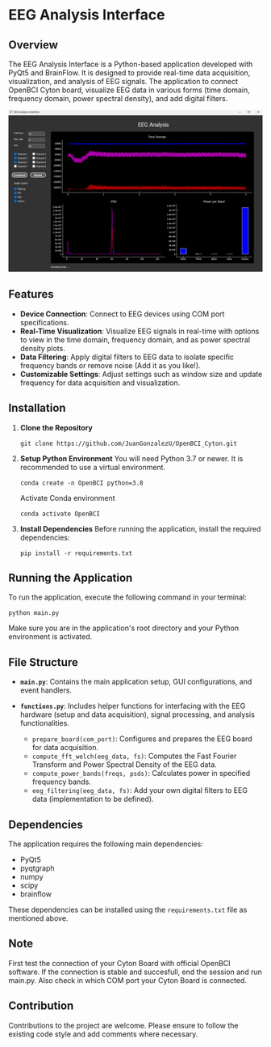 # EEG Analysis Interface

## Overview

The EEG Analysis Interface is a Python-based application developed with PyQt5 and BrainFlow. It is designed to provide real-time data acquisition, visualization, and analysis of EEG signals. The application to connect OpenBCI Cyton board, visualize EEG data in various forms (time domain, frequency domain, power spectral density), and add digital filters.

![alt text](image.png)

## Features

- **Device Connection**: Connect to EEG devices using COM port specifications.
- **Real-Time Visualization**: Visualize EEG signals in real-time with options to view in the time domain, frequency domain, and as power spectral density plots.
- **Data Filtering**: Apply digital filters to EEG data to isolate specific frequency bands or remove noise (Add it as you like!).
- **Customizable Settings**: Adjust settings such as window size and update frequency for data acquisition and visualization.

## Installation

1. **Clone the Repository**
   ```
   git clone https://github.com/JuanGonzalezU/OpenBCI_Cyton.git
   ```

2. **Setup Python Environment**
   You will need Python 3.7 or newer. It is recommended to use a virtual environment.
   ```
   conda create -n OpenBCI python=3.8
   ```
   Activate Conda environment
   ```
   conda activate OpenBCI
   ```

3. **Install Dependencies**
   Before running the application, install the required dependencies:
   ```
   pip install -r requirements.txt
   ```

## Running the Application

To run the application, execute the following command in your terminal:
```
python main.py
```
Make sure you are in the application's root directory and your Python environment is activated.

## File Structure

- **`main.py`**: Contains the main application setup, GUI configurations, and event handlers.
- **`functions.py`**: Includes helper functions for interfacing with the EEG hardware (setup and data acquisition), signal processing, and analysis functionalities.

   - `prepare_board(com_port)`: Configures and prepares the EEG board for data acquisition.
   - `compute_fft_welch(eeg_data, fs)`: Computes the Fast Fourier Transform and Power Spectral Density of the EEG data.
   - `compute_power_bands(freqs, psds)`: Calculates power in specified frequency bands.
   - `eeg_filtering(eeg_data, fs)`: Add your own digital filters to EEG data (implementation to be defined).

## Dependencies

The application requires the following main dependencies:
- PyQt5
- pyqtgraph
- numpy
- scipy
- brainflow

These dependencies can be installed using the `requirements.txt` file as mentioned above.

## Note

First test the connection of your Cyton Board with official OpenBCI software. If the connection is stable and succesfull, end the session and run main.py. Also check in which COM port your Cyton Board is connected.

## Contribution

Contributions to the project are welcome. Please ensure to follow the existing code style and add comments where necessary.
